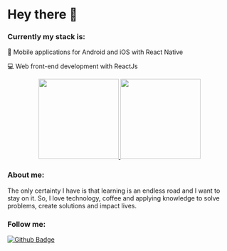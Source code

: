 # Hey there :wave:


### Currently my stack is:
:iphone: Mobile applications for Android and iOS with React Native

:computer: Web front-end development with ReactJs

<div align="center">
  <a href="https://github.com/apolofreitas">
    <img height="180em" src="https://github-readme-stats.vercel.app/api/top-langs/?username=davysz&layout=compact"/>
    <img height="180em" src="https://github-readme-stats.vercel.app/api?username=davysz&show_icons=true&include_all_commits=true&count_private=true"/>
  </a>
</div>


### About me:
The only certainty I have is that learning is an endless road and I want to stay on it. So, I love technology, coffee and applying knowledge to solve problems, create solutions and impact lives.

### Follow me:

[![Github Badge](https://img.shields.io/badge/Instagram-E4405F?style=for-the-badge&logo=instagram&logoColor=white)](https://instagram.com/davy_sz)

